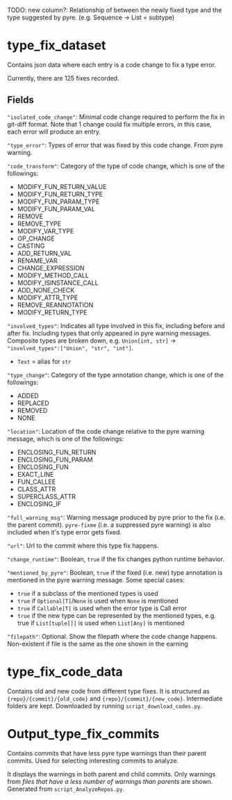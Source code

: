 TODO: new column?: Relationship of between the newly fixed type and the type suggested by pyre. (e.g. Sequence -> List = subtype)

# type_fix_dataset #
Contains json data where each entry is a code change to fix a type error.

Currently, there are 125 fixes recorded.

## Fields ##
`"isolated_code_change"`: Minimal code change required to perform the fix in git-diff format. Note that 1 change could fix multiple errors, in this case, each error will produce an entry.

`"type_error"`: Types of error that was fixed by this code change. From pyre warning.

`"code_transform"`: Category of the type of code change, which is one of the followings:
- MODIFY_FUN_RETURN_VALUE
- MODIFY_FUN_RETURN_TYPE
- MODIFY_FUN_PARAM_TYPE
- MODIFY_FUN_PARAM_VAL
- REMOVE
- REMOVE_TYPE
- MODIFY_VAR_TYPE
- OP_CHANGE
- CASTING
- ADD_RETURN_VAL
- RENAME_VAR
- CHANGE_EXPRESSION
- MODIFY_METHOD_CALL
- MODIFY_ISINSTANCE_CALL
- ADD_NONE_CHECK
- MODIFY_ATTR_TYPE
- REMOVE_REANNOTATION
- MODIFY_RETURN_TYPE

`"involved_types"`: Indicates all type involved in this fix, including before and after fix. Including types that only appeared in pyre warning messages. Composite types are broken down, e.g. `Union[int, str]` -> `"involved_types":["Union", "str", "int"]`.
- `Text` = alias for `str`

`"type_change"`: Category of the type annotation change, which is one of the followings:
- ADDED
- REPLACED
- REMOVED
- NONE

`"location"`: Location of the code change relative to the pyre warning message, which is one of the followings:
- ENCLOSING_FUN_RETURN
- ENCLOSING_FUN_PARAM
- ENCLOSING_FUN
- EXACT_LINE
- FUN_CALLEE
- CLASS_ATTR
- SUPERCLASS_ATTR
- ENCLOSING_IF

`"full_warning_msg"`: Warning message produced by pyre prior to the fix (i.e. the parent commit). `pyre-fixme` (i.e. a suppressed pyre warning) is also included when it's type error gets fixed.

`"url"`: Url to the commit where this type fix happens. 

`"change_runtime"`: Boolean, `true` if the fix changes python runtime behavior.

`"mentioned_by_pyre"`: Boolean, `true` if the fixed (i.e. new) type annotation is mentioned in the pyre warning message. Some special cases:
- `true` if a subclass of the mentioned types is used
- `true` if `Optional[T]`/`None` is used when `None` is mentioned
- `true` if `Callable[T]` is used when the error type is Call error
- `true` if the new type can be represented by the mentioned types, e.g. true if `List[tuple[]]` is used when `List[Any]` is mentioned

<!-- `"custom_type"`: Boolean, `true` if a customly defined type is used, e.g. `license_formats: ElementsType = ()` with `ElementsType = Union[Sequence[T], Dict[T, float], KeysView[T]]`. -->

`"filepath"`: Optional. Show the filepath where the code change happens. Non-existent if file is the same as the one shown in the earning

# type_fix_code_data #
Contains old and new code from different type fixes. It is structured as `{repo}/{commit}/{old_code}` and `{repo}/{commit}/{new_code}`. Intermediate folders are kept. Downloaded by running `script_download_codes.py`.

# Output_type_fix_commits #
Contains commits that have less pyre type warnings than their parent commits. Used for selecting interesting commits to analyze.

It displays the warnings in both parent and child commits. Only warnings from *files that have a less number of warnings than parents* are shown. Generated from `script_AnalyzeRepos.py`.